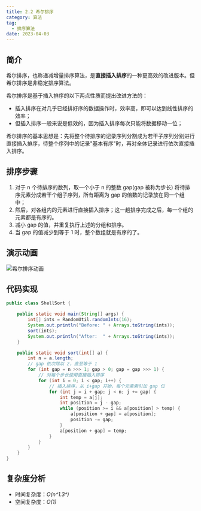 ```yaml
---
title: 2.2 希尔排序
category: 算法
tag:
  - 排序算法
date: 2023-04-03
---
```


## 简介

希尔排序，也称递减增量排序算法，是**直接插入排序**的一种更高效的改进版本。但希尔排序是非稳定排序算法。

希尔排序是基于插入排序的以下两点性质而提出改进方法的：

- 插入排序在对几乎已经排好序的数据操作时，效率高，即可以达到线性排序的效率；
- 但插入排序一般来说是低效的，因为插入排序每次只能将数据移动一位；

希尔排序的基本思想是：先将整个待排序的记录序列分割成为若干子序列分别进行直接插入排序，待整个序列中的记录"基本有序"时，再对全体记录进行依次直接插入排序。

## 排序步骤

1. 对于 n 个待排序的数列，取一个小于 n 的整数 gap(gap 被称为步长) 将待排序元素分成若干个组子序列，所有距离为 gap 的倍数的记录放在同一个组中；
2. 然后，对各组内的元素进行直接插入排序；这一趟排序完成之后，每一个组的元素都是有序的。
3. 减小 gap 的值，并重复执行上述的分组和排序。
4. 当 gap 的值减少到等于 1 时，整个数组就是有序的了。

## 演示动画

![希尔排序动画](https://cdn.staticaly.com/gh/AlexChen68/OSS@master/blog/advance/希尔排序.gif)

## 代码实现

```java
public class ShellSort {

    public static void main(String[] args) {
        int[] ints = RandomUtil.randomInts(16);
        System.out.println("Before: " + Arrays.toString(ints));
        sort(ints);
        System.out.println("After:  " + Arrays.toString(ints));
    }

    public static void sort(int[] a) {
        int n = a.length;
        // gap 依次除以 2，直至等于 1
        for (int gap = n >>> 1; gap > 0; gap = gap >>> 1) {
            // 对每个步长使用直接插入排序
            for (int i = 0; i < gap; i++) {
                // 插入排序，从 i+gap 开始，每个元素索引加 gap 位
                for (int j = i + gap; j < n; j += gap) {
                    int temp = a[j];
                    int position = j - gap;
                    while (position >= i && a[position] > temp) {
                        a[position + gap] = a[position];
                        position -= gap;
                    }
                    a[position + gap] = temp;
                }
            }
        }
    }
}
```

## 复杂度分析

- 时间复杂度：*O(n^1.3^)*
- 空间复杂度：*O(1)*